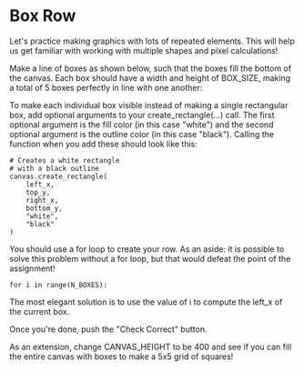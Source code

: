 # Box Row

Let's practice making graphics with lots of repeated elements. This will help us get familiar with working with multiple shapes and pixel calculations!

Make a line of boxes as shown below, such that the boxes fill the bottom of the canvas. Each box should have a width and height of BOX_SIZE, making a total of 5 boxes perfectly in line with one another:

To make each individual box visible instead of making a single rectangular box, add optional arguments to your create_rectangle(...) call. The first optional argument is the fill color (in this case "white") and the second optional argument is the outline color (in this case "black"). Calling the function when you add these should look like this:

    # Creates a white rectangle 
    # with a black outline
    canvas.create_rectangle(
        left_x, 
        top_y, 
        right_x, 
        bottom_y, 
        "white", 
        "black"
    )

You should use a for loop to create your row. As an aside: it is possible to solve this problem without a for loop, but that would defeat the point of the assignment!

    for i in range(N_BOXES):

The most elegant solution is to use the value of i to compute the left_x of the current box.

Once you're done, push the "Check Correct" button.

As an extension, change CANVAS_HEIGHT to be 400 and see if you can fill the entire canvas with boxes to make a 5x5 grid of squares!